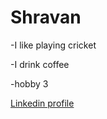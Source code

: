 # Shravan



-I like playing cricket

-I drink coffee

-hobby 3



[Linkedin profile](www.linkedin.com/in/sravan42)
